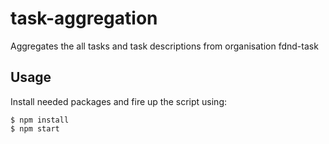 # task-aggregation
Aggregates the all tasks and task descriptions from organisation fdnd-task

## Usage
Install needed packages and fire up the script using:
```
$ npm install
$ npm start
```